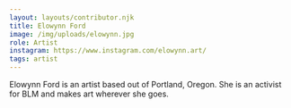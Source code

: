 ```yaml
---
layout: layouts/contributor.njk
title: Elowynn Ford
image: /img/uploads/elowynn.jpg
role: Artist
instagram: https://www.instagram.com/elowynn.art/
tags: artist
---
```

Elowynn Ford is an artist based out of Portland, Oregon. She is an activist for BLM and makes art wherever she goes.